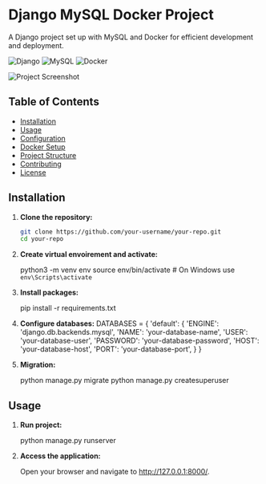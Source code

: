 # Django MySQL Docker Project

A Django project set up with MySQL and Docker for efficient development and deployment.

![Django](https://img.shields.io/badge/Django-5.0-green)
![MySQL](https://img.shields.io/badge/MySQL-8.0-blue)
![Docker](https://img.shields.io/badge/Docker-20.10-blue)

![Project Screenshot](path/to/screenshot.png)

## Table of Contents

- [Installation](#installation)
- [Usage](#usage)
- [Configuration](#configuration)
- [Docker Setup](#docker-setup)
- [Project Structure](#project-structure)
- [Contributing](#contributing)
- [License](#license)

## Installation

1. **Clone the repository:**

   ```bash
   git clone https://github.com/your-username/your-repo.git
   cd your-repo
   
2. **Create virtual envoirement and activate:**
   
   python3 -m venv env
   source env/bin/activate  # On Windows use `env\Scripts\activate`
   
4. **Install packages:**

   pip install -r requirements.txt

5. **Configure databases:**
   DATABASES = {
       'default': {
           'ENGINE': 'django.db.backends.mysql',
           'NAME': 'your-database-name',
           'USER': 'your-database-user',
           'PASSWORD': 'your-database-password',
           'HOST': 'your-database-host',
           'PORT': 'your-database-port',
       }
   }
6. **Migration:**

   python manage.py migrate
   python manage.py createsuperuser

## Usage

1. **Run project:**

   python manage.py runserver

2. **Access the application:**
   
   Open your browser and navigate to http://127.0.0.1:8000/.



